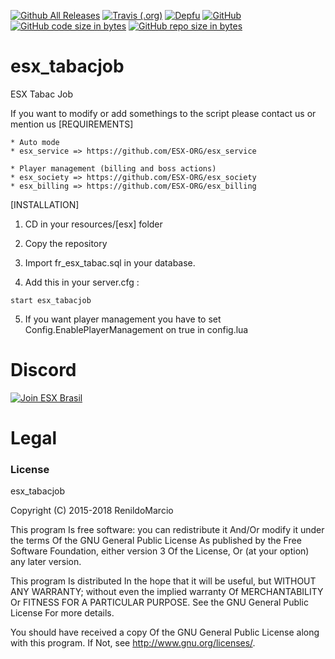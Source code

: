 
[![Github All Releases](https://img.shields.io/github/downloads/atom/atom/total.svg?style=plastic)](https://github.com/ESX-Brasil) [![Travis (.org)](https://img.shields.io/travis/rust-lang/rust.svg)](https://github.com/ESX-Brasil) [![Depfu](https://img.shields.io/depfu/depfu/example-ruby.svg)](https://github.com/ESX-Brasil)
[![GitHub](https://img.shields.io/github/license/mashape/apistatus.svg)](https://github.com/ESX-Brasil) [![GitHub code size in bytes](https://img.shields.io/github/languages/code-size/badges/shields.svg)](https://github.com/ESX-Brasil) [![GitHub repo size in bytes](https://img.shields.io/github/repo-size/badges/shields.svg)](https://github.com/ESX-Brasil)

# esx_tabacjob
ESX Tabac Job

If you want to modify or add somethings to the script please contact us or mention us
[REQUIREMENTS]

	* Auto mode
	* esx_service => https://github.com/ESX-ORG/esx_service
  
	* Player management (billing and boss actions)
	* esx_society => https://github.com/ESX-ORG/esx_society
	* esx_billing => https://github.com/ESX-ORG/esx_billing

[INSTALLATION]

1) CD in your resources/[esx] folder
2) Copy the repository
3) Import fr_esx_tabac.sql in your database.

4) Add this in your server.cfg :

```
start esx_tabacjob
```

5) If you want player management you have to set Config.EnablePlayerManagement on true in config.lua

# Discord

[![Join ESX Brasil](https://discordapp.com/api/guilds/432980396070666250/embed.png?style=banner2)](https://discord.gg/8zGbh3T)


# Legal
### License

esx_tabacjob

Copyright (C) 2015-2018 RenildoMarcio

This program Is free software: you can redistribute it And/Or modify it under the terms Of the GNU General Public License As published by the Free Software Foundation, either version 3 Of the License, Or (at your option) any later version.

This program Is distributed In the hope that it will be useful, but WITHOUT ANY WARRANTY; without even the implied warranty Of MERCHANTABILITY Or FITNESS FOR A PARTICULAR PURPOSE. See the GNU General Public License For more details.

You should have received a copy Of the GNU General Public License along with this program. If Not, see http://www.gnu.org/licenses/.
